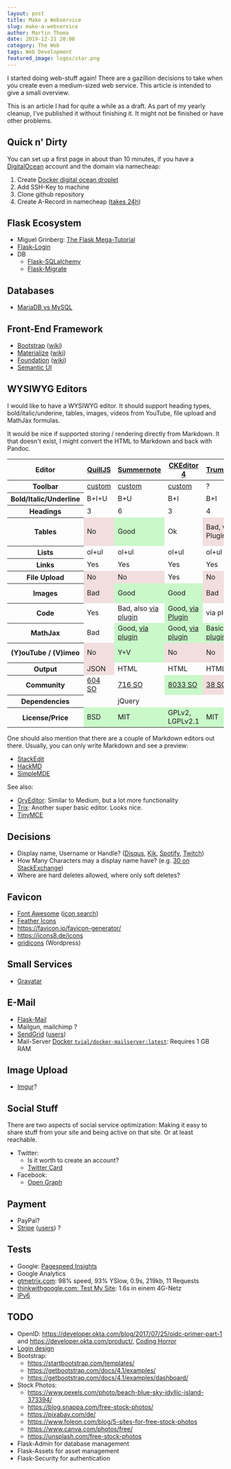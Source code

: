 ```yaml
---
layout: post
title: Make a Webservice
slug: make-a-webservice
author: Martin Thoma
date: 2019-12-31 20:00
category: The Web
tags: Web Development
featured_image: logos/star.png
---
```

I started doing web-stuff again! There are a gazillion decisions to take when
you create even a medium-sized web service. This article is intended to give
a small overview.

<div class="info">This is an article I had for quite a while as a draft. As part of my yearly cleanup, I've published it without finishing it. It might not be finished or have other problems.</div>

## Quick n' Dirty

You can set up a first page in about than 10 minutes, if you have a [DigitalOcean](https://m.do.co/c/b5dd0c5d61b9) account and the domain via namecheap:

1. Create [Docker digital ocean droplet](https://marketplace.digitalocean.com/apps/docker)
2. Add SSH-Key to machine
3. Clone github repository
4. Create A-Record in namecheap ([takes 24h](https://support.stackpath.com/hc/en-us/articles/360001079683-How-long-does-it-take-for-DNS-changes-to-be-reflected-))

## Flask Ecosystem

* Miguel Grinberg: [The Flask Mega-Tutorial](https://blog.miguelgrinberg.com/post/the-flask-mega-tutorial-part-xv-a-better-application-structure)
* [Flask-Login](https://flask-login.readthedocs.io/en/latest/)
* DB
    * [Flask-SQLalchemy](https://flask-sqlalchemy.palletsprojects.com/en/2.x/)
    * [Flask-Migrate](https://flask-migrate.readthedocs.io/en/latest/)

## Databases

* [MariaDB vs MySQL](https://blog.panoply.io/a-comparative-vmariadb-vs-mysql)


## Front-End Framework

* [Bootstrap](https://getbootstrap.com/docs/) ([wiki](https://en.wikipedia.org/wiki/Bootstrap_(front-end_framework)))
* [Materialize](https://materializecss.com/) ([wiki](https://en.wikipedia.org/wiki/Material_Design))
* [Foundation](https://foundation.zurb.com/) ([wiki](https://en.wikipedia.org/wiki/Foundation_(framework)))
* [Semantic UI](https://semantic-ui.com/)


## WYSIWYG Editors

I would like to have a WYSIWYG editor. It should support heading types,
bold/italic/underine, tables, images, videos from YouTube, file upload and
MathJax formulas.

It would be nice if  supported storing / rendering directly from Markdown. It
that doesn't exist, I might convert the HTML to Markdown and back with Pandoc.

<table class="table">
    <thead>
        <tr>
            <th>Editor</th>
            <th><a href="https://quilljs.com/">QuillJS</a></th>
            <th><a href="https://summernote.org/">Summernote</a></th>
            <th><a href="https://ckeditor.com/ckeditor-4/">CKEditor 4</a></th>
            <th><a href="https://alex-d.github.io/Trumbowyg/">Trumbowyg</a></th>
            <th><a href="https://imperavi.com/redactor/">Redactor</a></th>
            <th><a href="https://yabwe.github.io/medium-editor/">Medium</a></th>
            <th><a href="https://www.froala.com/">Froala</a></th>
        </tr>
    </thead>
    <tbody>
    <tr>
        <th>Toolbar</th>
        <td><a href="https://quilljs.com/docs/modules/toolbar/#container">custom</a></td>
        <td><a href="https://summernote.org/deep-dive/">custom</a></td>
        <td><a href="https://ckeditor.com/docs/ckeditor4/latest/guide/dev_toolbar.html">custom</a></td>
        <td>?</td>
        <td><a href="https://imperavi.com/redactor/examples/buttons/change-buttons-in-the-toolbar/">custom</a></td>
        <td><a href="https://github.com/yabwe/medium-editor/issues/1133">?</a></td>
        <td><a href="https://www.froala.com/wysiwyg-editor/v1.2/docs/examples/custom-toolbar">custom</a></td>
    </tr>
    <tr>
        <th>Bold/Italic/Underline</th>
        <td>B+I+U</td>
        <td>B+U</td>
        <td>B+I</td>
        <td>B+I</td>
        <td>B+I</td>
        <td>B+I+U</td>
        <td>B+I+U</td>
    </tr>
    <tr>
        <th>Headings</th>
        <td>3</td>
        <td>6</td>
        <td>3</td>
        <td>4</td>
        <td style="background-color: #f2dede;">6</td>
        <td>2</td>
        <td>4</td>
    </tr>
    <tr>
        <th>Tables</th>
        <td style="background-color: #f2dede;">No</td>
        <td style="background-color: #c9f8c9;">Good</td>
        <td>Ok</td>
        <td style="background-color: #f2dede;">Bad, via Plugin</td>
        <td>Ok</td>
        <td style="background-color: #c9f8c9;">Good, via plugin</td>
        <td style="background-color: #c9f8c9;">Good</td>
    </tr>
    <tr>
        <th>Lists</th>
        <td>ol+ul</td>
        <td>ol+ul</td>
        <td>ol+ul</td>
        <td>ol+ul</td>
        <td>ol+ul</td>
        <td style="background-color: #f2dede;">No</td>
        <td>ol+ul</td>
    </tr>
    <tr>
        <th>Links</th>
        <td>Yes</td>
        <td>Yes</td>
        <td>Yes</td>
        <td>Yes</td>
        <td>Yes</td>
        <td>Yes</td>
        <td>Yes</td>
    </tr>
    <tr>
        <th>File Upload</th>
        <td style="background-color: #f2dede;">No</td>
        <td style="background-color: #f2dede;">No</td>
        <td>Yes</td>
        <td style="background-color: #f2dede;">No</td>
        <td>Yes</td>
        <td style="background-color: #f2dede;">No</td>
        <td>Yes</td>
    </tr>
    <tr>
        <th>Images</th>
        <td style="background-color: #f2dede;">Bad</td>
        <td style="background-color: #c9f8c9;">Good</td>
        <td style="background-color: #c9f8c9;">Good</td>
        <td style="background-color: #f2dede;">Bad</td>
        <td>Basic, nice</td>
        <td style="background-color: #f2dede;">Bad, via plugin</td>
        <td style="background-color: #c9f8c9;">Very Good</td>
    </tr>
    <tr>
        <th>Code</th>
        <td>Yes</td>
        <td>Bad, also <a href="https://epiksel.github.io/summernote-highlight/">via plugin</a></td>
        <td style="background-color: #c9f8c9;">Good, <a href="https://ckeditor.com/docs/ckeditor4/latest/examples/codesnippet.html">via Plugin</a></td>
        <td>via plugin</td>
        <td>Bad</td>
        <td style="background-color: #f2dede;">No</td>
        <td>Bad</td>
    </tr>
    <tr>
        <th>MathJax</th>
        <td>Bad</td>
        <td style="background-color: #c9f8c9;">Good, <a href="https://github.com/tylerecouture/summernote-math">via plugin</a></td>
        <td style="background-color: #c9f8c9;">Good, <a href="https://ckeditor.com/cke4/addon/mathjax">via plugin</a></td>
        <td style="background-color: #c9f8c9;">Basic, <a href="https://alex-d.github.io/Trumbowyg/demos/#plugins-mathml">via plugin</a></td>
        <td style="background-color: #f2dede;">No</td>
        <td style="background-color: #f2dede;"><a href="https://github.com/yabwe/medium-editor/issues/1500">No</a></td>
        <td style="background-color: #f2dede;">Questionable, <a href="https://www.froala.com/wysiwyg-editor/examples/wiris">via plugin</a></td>
    </tr>
    <tr>
        <th>(Y)ouTube / (V)imeo</th>
        <td style="background-color: #f2dede;">No</td>
        <td style="background-color: #c9f8c9;">Y+V</td>
        <td style="background-color: #f2dede;">No</td>
        <td style="background-color: #f2dede;">No</td>
        <td style="background-color: #f2dede;">No</td>
        <td>Bad, via plugin</td>
        <td style="background-color: #c9f8c9;">Yes</td>
    </tr>
    <tr>
        <th>Output</th>
        <td style="background-color: #f2dede;">JSON</td>
        <td>HTML</td>
        <td>HTML</td>
        <td>HTML</td>
        <td>HTML</td>
        <td>HTML</td>
        <td>HTML</td>
    </tr>
    <tr>
        <th>Community</th>
        <td><a href="https://stackoverflow.com/questions/tagged/quill">604 SO</a></td>
        <td><a href="https://stackoverflow.com/questions/tagged/summernote">716 SO</a></td>
        <td style="background-color: #c9f8c9;"><a href="https://stackoverflow.com/questions/tagged/ckeditor">8033 SO</a></td>
        <td style="background-color: #f2dede;"><a href="https://stackoverflow.com/questions/tagged/trumbowyg">38 SO</a></td>
        <td><a href="https://stackoverflow.com/questions/tagged/redactor">268 SO</a></td>
        <td style="background-color: #f2dede;"><a href="https://stackoverflow.com/questions/tagged/medium-editor">60 SO</a></td>
        <td><a href="https://stackoverflow.com/questions/tagged/froala">344 SO</a></td>
    </tr>
    <tr>
        <th>Dependencies</th>
        <td></td>
        <td>jQuery</td>
        <td></td>
        <td></td>
        <td></td>
        <td></td>
        <td></td>
    </tr>
    <tr>
        <th>License/Price</th>
        <td style="background-color: #c9f8c9;">BSD</td>
        <td style="background-color: #c9f8c9;">MIT</td>
        <td style="background-color: #c9f8c9;">GPLv2, LGPLv2.1</td>
        <td style="background-color: #c9f8c9;">MIT</td>
        <td>$199</td>
        <td style="background-color: #c9f8c9;">MIT</td>
        <td style="background-color: #f2dede;">$1199</td>
    </tr>
    </tbody>
</table>

One should also mention that there are a couple of Markdown editors out there.
Usually, you can only write Markdown and see a preview:

* [StackEdit](https://stackedit.io/)
* [HackMD](https://hackmd.io/)
* [SimpleMDE](https://simplemde.com/)

See also:

* [OryEditor](https://ory-editor.aeneas.io/): Similar to Medium, but a lot more functionality
* [Trix](https://trix-editor.org/): Another super basic editor. Looks nice.
* [TinyMCE](https://www.tiny.cloud/)


## Decisions

* Display name, Username or Handle? (<a href="https://help.disqus.com/user-profile/what-is-the-difference-between-my-username-and-my-display-name">Disqus</a>, <a href="https://help.kik.com/hc/en-us/articles/115006041908-Username-vs-display-name">Kik</a>, <a href="https://community.spotify.com/t5/Social/Username-and-Displayed-name-are-different/td-p/4564880">Spotify</a>, <a href="https://help.twitch.tv/s/article/username-rename-and-recycling-policies?language=en_US">Twitch</a>)
* How Many Characters may a display name have? (e.g. [30 on StackExchange](https://meta.stackoverflow.com/questions/307118/maximum-size-for-display-names))
* Where are hard deletes allowed, where only soft deletes?


## Favicon

* [Font Awesome](https://fontawesome.com/) ([icon search](https://fontawesome.com/icons?d=gallery))
* [Feather Icons](https://feathericons.com/)
* https://favicon.io/favicon-generator/
* https://icons8.de/icons
* [gridicons](https://github.com/Automattic/gridicons) (Wordpress)


## Small Services

* [Gravatar](http://gravatar.com)


## E-Mail

* [Flask-Mail](https://pythonhosted.org/Flask-Mail/)
* Mailgun, mailchimp ?
* [SendGrid](https://sendgrid.com/) ([users](https://stackshare.io/sendgrid))
* Mail-Server [Docker `tvial/docker-mailserver:latest`](https://github.com/tomav/docker-mailserver): Requires 1 GB RAM


## Image Upload

* [Imgur](https://imgur.com/)?

## Social Stuff

There are two aspects of social service optimization: Making it easy to share
stuff from your site and being active on that site. Or at least reachable.

* Twitter:
    * Is it worth to create an account?
    * [Twitter Card](https://developer.twitter.com/en/docs/tweets/optimize-with-cards/overview/summary-card-with-large-image.html)
* Facebook:
    * [Open Graph](https://en.wikipedia.org/wiki/Facebook_Platform#Open_Graph_protocol)


## Payment

* PayPal?
* [Stripe](https://stripe.com) ([users](https://stackshare.io/stripe)) ?


## Tests

* Google: [Pagespeed Insights](https://developers.google.com/speed/pagespeed/insights/)
* Google Analytics
* [gtmetrix.com](https://gtmetrix.com/reports/enzado.com/oM61ID2t): 98% speed, 93% YSlow, 0.9s, 219kb, 11 Requests
* [thinkwithgoogle.com: Test My Site](https://www.thinkwithgoogle.com/intl/de-de/feature/testmysite): 1.6s in einem 4G-Netz
* [IPv6](https://ipv6-test.com/validate.php)


## TODO

* OpenID: https://developer.okta.com/blog/2017/07/25/oidc-primer-part-1 and https://developer.okta.com/product/, [Coding Horror](https://blog.codinghorror.com/openid-does-the-world-really-need-yet-another-username-and-password/)
* [Login design](https://blog.codinghorror.com/the-god-login/)
* Bootstrap:
    * https://startbootstrap.com/templates/
    * https://getbootstrap.com/docs/4.1/examples/
    * https://getbootstrap.com/docs/4.1/examples/dashboard/
* Stock Photos:
    * https://www.pexels.com/photo/beach-blue-sky-idyllic-island-373394/
    * https://blog.snappa.com/free-stock-photos/
    * https://pixabay.com/de/
    * https://www.foleon.com/blog/5-sites-for-free-stock-photos
    * https://www.canva.com/photos/free/
    * https://unsplash.com/free-stock-photos
* Flask-Admin for database management
* Flask-Assets for asset management
* Flask-Security for authentication
